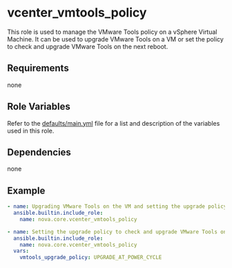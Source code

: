 # vcenter_vmtools_policy

This role is used to manage the VMware Tools policy on a vSphere Virtual Machine. It can be used to upgrade VMware Tools on a VM or set the policy to check and upgrade VMware Tools on the next reboot.

## Requirements

none

## Role Variables

Refer to the [defaults/main.yml](https://github.com/novateams/nova.core/blob/main/nova/core/roles/vcenter_vmtools_policy/defaults/main.yml) file for a list and description of the variables used in this role.

## Dependencies

none

## Example

```yml
- name: Upgrading VMware Tools on the VM and setting the upgrade policy to manual...
  ansible.builtin.include_role:
    name: nova.core.vcenter_vmtools_policy

- name: Setting the upgrade policy to check and upgrade VMware Tools on the next reboot...
  ansible.builtin.include_role:
    name: nova.core.vcenter_vmtools_policy
  vars:
    vmtools_upgrade_policy: UPGRADE_AT_POWER_CYCLE
```
